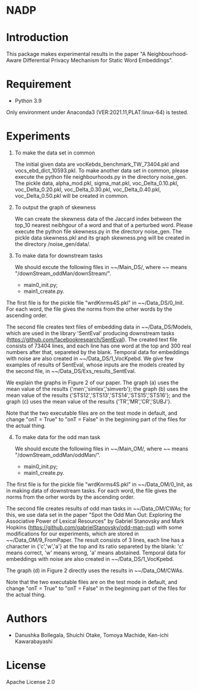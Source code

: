 # NADP 
 
# Introduction

This package makes experimental results in the paper "A Neighbourhood-Aware Differential Privacy Mechanism for Static Word Embeddings".
 
# Requirement
 
* Python 3.9
 
Only environment under Anaconda3 (VER:2021.11,PLAT:linux-64) is tested.
 
# Experiments

1. To make the data set in common

   The initial given data are vocKebds_benchmark_TW_73404.pkl and vocs_ebd_dict_10593.pkl. To make another data set in common, please execute the python file neighbourhoods.py in the directory noise_gen.
   The pickle data, alpha_mod.pkl, sigma_mat.pkl, voc_Delta_0.10.pkl, voc_Delta_0.20.pkl, voc_Delta_0.30.pkl, voc_Delta_0.40.pkl, voc_Delta_0.50.pkl will be created in common.  
  
2. To output the graph of skewness

   We can create the skewness data of the Jaccard index between the top_10 nearest neibhgour of a word and that of a perturbed word.
   Please execute the python file skewness.py in the directory noise_gen.
   The pickle data skewness.pkl and its graph skewness.png will be created in the directory /noise_gen/data/.  

3. To make data for downstream tasks
   
   We should excute the following files in ~~/Main_DS/, where ~~ means "/downStream_oddMan/downStream/".
   - main0_init.py;
   - main1_create.py. 
     
The first file is for the pickle file "wrdKnrms4S.pkl" in ~~/Data_DS/0_Init.
For each word, the file gives the norms from the orher words by the ascending order. 

The second file creates text files of embedding data in ~~/Data_DS/Models, which are used in the library 'SentEval' producing downstream tasks (https://github.com/facebookresearch/SentEval). The created text file consists of 73404 lines, and each line has one word at the top and 300 real numbers after that, separeted by the blank. Temporal data for embeddings with noise are also created in ~~/Data_DS/1_VocKpebd. We give few examples of results of SentEval, whose inputs are the models created by the second file, in ~~/Data_DS/Exs_results_SentEval. 

We explain the graphs in Figure 2 of our paper. The graph (a) uses the mean value of the results {'men','simlex','simverb'}; the graph (b) uses the mean value of the results {'STS12','STS13','STS14','STS15','STS16'}; and the graph (c) uses the mean value of the results {'TR','MR','CR','SUBJ'}. 

Note that the two executable files are on the test mode in default, and change "onT = True" to "onT = False" in the beginning part of the files for the actual thing.
 
4. To make data for the odd man task

   We should excute the following files in ~~/Main_OM/, where ~~ means "/downStream_oddMan/oddMan/".
   - main0_init.py;
   - main1_create.py.
  
The first file is for the pickle file "wrdKnrms4S.pkl" in ~~/Data_OM/0_Init, as in making data of downstream tasks.
For each word, the file gives the norms from the orher words by the ascending order. 

The second file creates results of odd man tasks in ~~/Data_OM/CWAs; for this, we use data set in the paper "Spot the Odd Man Out: Exploring the Associative Power of Lexical Resources" by Gabriel Stanovsky and Mark Hopkins (https://github.com/gabrielStanovsky/odd-man-out) with some modifications for our experiments, which are stored in ~~/Data_OM/9_FromPaper. The result consists of 3 lines, each line has a character in {'c','w','a'} at the top and its ratio separeted by the blank: 'c' means correct, 'w' means wrong, 'a' means abstained. Temporal data for embeddings with noise are also created in ~~/Data_DS/1_VocKpebd.

The graph (d) in Figure 2 directly uses the results in ~~/Data_OM/CWAs.

Note that the two executable files are on the test mode in default, and change "onT = True" to "onT = False" in the beginning part of the files for the actual thing.
 
# Authors
 
* Danushka Bollegala, Shuichi Otake, Tomoya Machide, Ken-ichi Kawarabayashi
 
# License
 
Apache License 2.0
